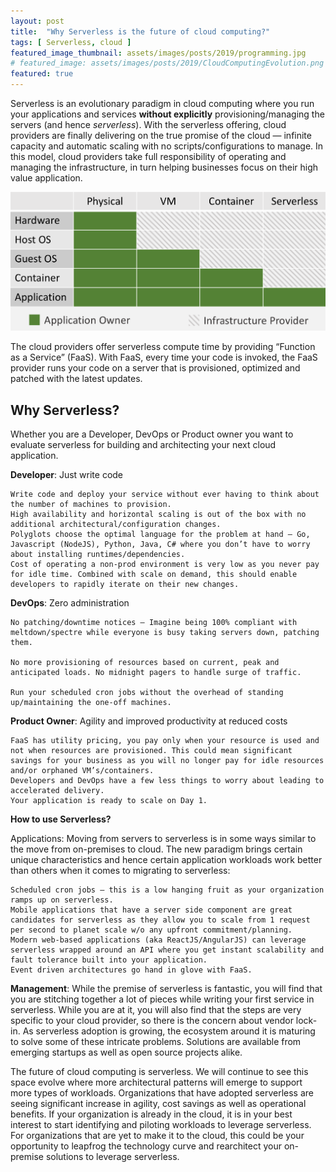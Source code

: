 ```yaml
---
layout: post
title:  "Why Serverless is the future of cloud computing?"
tags: [ Serverless, cloud ]
featured_image_thumbnail: assets/images/posts/2019/programming.jpg
# featured_image: assets/images/posts/2019/CloudComputingEvolution.png
featured: true
---
```


Serverless is an evolutionary paradigm in cloud computing where you run your applications and services **without explicitly** provisioning/managing the servers (and hence *serverless*). With the serverless offering, cloud providers are finally delivering on the true promise of the cloud — infinite capacity and automatic scaling with no scripts/configurations to manage. In this model, cloud providers take full responsibility of operating and managing the infrastructure, in turn helping businesses focus on their high value application.

<!--more-->

![Cloud Computing Evolution](assets/images/posts/2019/CloudComputingEvolution.png)

The cloud providers offer serverless compute time by providing “Function as a Service” (FaaS). With FaaS, every time your code is invoked, the FaaS provider runs your code on a server that is provisioned, optimized and patched with the latest updates.

## Why Serverless?

Whether you are a Developer, DevOps or Product owner you want to evaluate serverless for building and architecting your next cloud application.

**Developer**: Just write code

    Write code and deploy your service without ever having to think about the number of machines to provision.
    High availability and horizontal scaling is out of the box with no additional architectural/configuration changes.
    Polyglots choose the optimal language for the problem at hand — Go, Javascript (NodeJS), Python, Java, C# where you don’t have to worry about installing runtimes/dependencies.
    Cost of operating a non-prod environment is very low as you never pay for idle time. Combined with scale on demand, this should enable developers to rapidly iterate on their new changes.

**DevOps**: Zero administration

    No patching/downtime notices — Imagine being 100% compliant with meltdown/spectre while everyone is busy taking servers down, patching them.

    No more provisioning of resources based on current, peak and anticipated loads. No midnight pagers to handle surge of traffic.

    Run your scheduled cron jobs without the overhead of standing up/maintaining the one-off machines.

**Product Owner**: Agility and improved productivity at reduced costs

    FaaS has utility pricing, you pay only when your resource is used and not when resources are provisioned. This could mean significant savings for your business as you will no longer pay for idle resources and/or orphaned VM’s/containers.
    Developers and DevOps have a few less things to worry about leading to accelerated delivery.
    Your application is ready to scale on Day 1.

**How to use Serverless?**

Applications: Moving from servers to serverless is in some ways similar to the move from on-premises to cloud. The new paradigm brings certain unique characteristics and hence certain application workloads work better than others when it comes to migrating to serverless:

    Scheduled cron jobs — this is a low hanging fruit as your organization ramps up on serverless.
    Mobile applications that have a server side component are great candidates for serverless as they allow you to scale from 1 request per second to planet scale w/o any upfront commitment/planning.
    Modern web-based applications (aka ReactJS/AngularJS) can leverage serverless wrapped around an API where you get instant scalability and fault tolerance built into your application.
    Event driven architectures go hand in glove with FaaS.

**Management**: While the premise of serverless is fantastic, you will find that you are stitching together a lot of pieces while writing your first service in serverless. While you are at it, you will also find that the steps are very specific to your cloud provider, so there is the concern about vendor lock-in. As serverless adoption is growing, the ecosystem around it is maturing to solve some of these intricate problems. Solutions are available from emerging startups as well as open source projects alike.

The future of cloud computing is serverless. We will continue to see this space evolve where more architectural patterns will emerge to support more types of workloads. Organizations that have adopted serverless are seeing significant increase in agility, cost savings as well as operational benefits. If your organization is already in the cloud, it is in your best interest to start identifying and piloting workloads to leverage serverless. For organizations that are yet to make it to the cloud, this could be your opportunity to leapfrog the technology curve and rearchitect your on-premise solutions to leverage serverless.